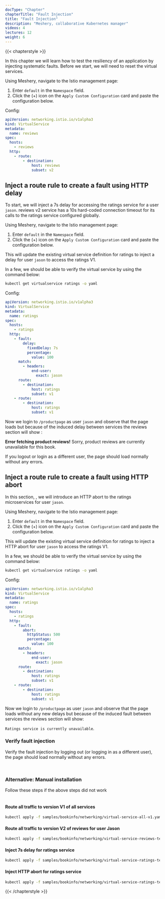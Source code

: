 ```yaml
---
docType: "Chapter"
chapterTitle: "Fault Injection"
title: "Fault Injection"
description: "Meshery, collaborative Kubernetes manager"
videos: 4
lectures: 12
weight: 6
---
```


{{< chapterstyle >}}

In this chapter we will learn how to test the resiliency of an application by injecting systematic faults.
Before we start, we will need to reset the virtual services.

Using Meshery, navigate to the Istio management page:

1. Enter `default` in the `Namespace` field.
2. Click the (+) icon on the `Apply Custom Configuration` card and paste the configuration below.

Config:

```yaml
apiVersion: networking.istio.io/v1alpha3
kind: VirtualService
metadata:
  name: reviews
spec:
  hosts:
    - reviews
  http:
    - route:
        - destination:
            host: reviews
            subset: v2
```

<h2 class="chapter-sub-heading">
  Inject a route rule to create a fault using HTTP delay
</h2>

To start, we will inject a 7s delay for accessing the ratings service for a user `jason`. reviews v2 service has a 10s hard-coded connection timeout for its calls to the ratings service configured globally.

Using Meshery, navigate to the Istio management page:

1. Enter `default` in the `Namespace` field.
2. Click the (+) icon on the `Apply Custom Configuration` card and paste the configuration below.

This will update the existing virtual service definition for ratings to inject a delay for user `jason` to access the ratings V1.

In a few, we should be able to verify the virtual service by using the command below:

```sh
kubectl get virtualservice ratings -o yaml
```

Config:

```yaml
apiVersion: networking.istio.io/v1alpha3
kind: VirtualService
metadata:
  name: ratings
spec:
  hosts:
    - ratings
  http:
    - fault:
        delay:
          fixedDelay: 7s
          percentage:
            value: 100
      match:
        - headers:
            end-user:
              exact: jason
      route:
        - destination:
            host: ratings
            subset: v1
    - route:
        - destination:
            host: ratings
            subset: v1
```

Now we login to `/productpage` as user `jason` and observe that the page loads but because of the induced delay between services the reviews section will show :

<b>Error fetching product reviews!</b>
Sorry, product reviews are currently unavailable for this book.

If you logout or login as a different user, the page should load normally without any errors.

<h2 class="chapter-sub-heading">
  Inject a route rule to create a fault using HTTP abort
</h2>

In this section, , we will introduce an HTTP abort to the ratings microservices for user `jason`.

Using Meshery, navigate to the Istio management page:

1. Enter `default` in the `Namespace` field.
2. Click the (+) icon on the `Apply Custom Configuration` card and paste the configuration below.

This will update the existing virtual service definition for ratings to inject a HTTP abort for user `jason` to access the ratings V1.

In a few, we should be able to verify the virtual service by using the command below:

```sh
kubectl get virtualservice ratings -o yaml
```

Config:

```yaml
apiVersion: networking.istio.io/v1alpha3
kind: VirtualService
metadata:
  name: ratings
spec:
  hosts:
    - ratings
  http:
    - fault:
        abort:
          httpStatus: 500
          percentage:
            value: 100
      match:
        - headers:
            end-user:
              exact: jason
      route:
        - destination:
            host: ratings
            subset: v1
    - route:
        - destination:
            host: ratings
            subset: v1
```

Now we login to `/productpage` as user `jason` and observe that the page loads without any new delays but because of the induced fault between services the reviews section will show:

`Ratings service is currently unavailable`.

<h3 class="chapter-sub-heading"> Verify fault injection</h3>

Verify the fault injection by logging out (or logging in as a different user), the page should load normally without any errors.

<br />
<h3>Alternative: Manual installation</h3>
Follow these steps if the above steps did not work
<br />
<br />

<h4 class="chapter-alt-heading">Route all traffic to version V1 of all services</h4>

```sh
kubectl apply -f samples/bookinfo/networking/virtual-service-all-v1.yaml
```

<h4 class="chapter-alt-heading">
  Route all traffic to version V2 of reviews for user Jason
</h4>

```sh
kubectl apply -f samples/bookinfo/networking/virtual-service-reviews-test-v2.yaml
```

<h4 class="chapter-alt-heading"> Inject 7s delay for ratings service</h4>

```sh
kubectl apply -f samples/bookinfo/networking/virtual-service-ratings-test-delay.yaml
```

<h4 class="chapter-alt-heading"> Inject HTTP abort for ratings service</h4>

```sh
kubectl apply -f samples/bookinfo/networking/virtual-service-ratings-test-abort.yaml
```

{{< /chapterstyle >}}
